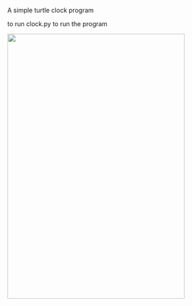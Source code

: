 A simple turtle clock program

to run clock.py to run the program

<img src="https://user-images.githubusercontent.com/90372447/150296374-0cdc9e0b-6548-4b5a-9f98-516935a91ee8.png" width="400" height="600" />
